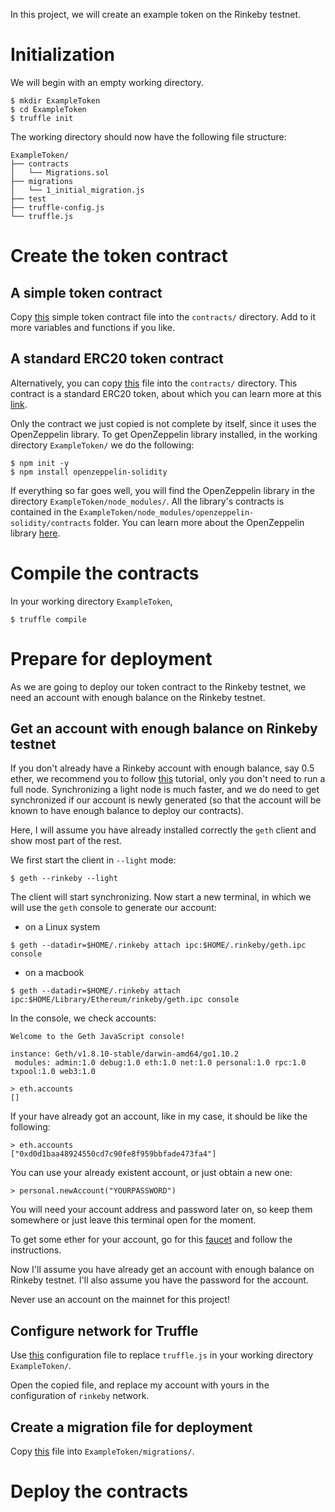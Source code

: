 
In this project, we will create an example token on the Rinkeby testnet.

# Initialization

We will begin with an empty working directory.

```
$ mkdir ExampleToken
$ cd ExampleToken
$ truffle init
```
The working directory should now have the following file structure:

```
ExampleToken/
├── contracts
│   └── Migrations.sol
├── migrations
│   └── 1_initial_migration.js
├── test
├── truffle-config.js
└── truffle.js
```

# Create the token contract

## A simple token contract

Copy [this](https://github.com/rszheng/truffle-exercises/blob/master/ExampleToken/contracts/ExTokenSimple.sol) simple token contract file into the ```contracts/``` directory. Add to it more variables and functions if you like.

## A standard ERC20 token contract

Alternatively, you can copy [this](https://github.com/rszheng/truffle-exercises/blob/master/ExampleToken/contracts/ExTokenStandard.sol) file into the ```contracts/``` directory. This contract is a standard ERC20 token, about which you can learn more at this [link](https://github.com/ethereum/EIPs/blob/master/EIPS/eip-20.md). 

Only the contract we just copied is not complete by itself, since it uses the OpenZeppelin library. To get OpenZeppelin library installed, in the working directory ```ExampleToken/``` we do the following:

```
$ npm init -y
$ npm install openzeppelin-solidity
```
If everything so far goes well, you will find the OpenZeppelin library in the directory ```ExampleToken/node_modules/```. All the library's contracts is contained in the `ExampleToken/node_modules/openzeppelin-solidity/contracts` folder. You can learn more about the OpenZeppelin library [here](https://github.com/OpenZeppelin/openzeppelin-solidity).


# Compile the contracts

In your working directory ```ExampleToken```,

```
$ truffle compile
```

# Prepare for deployment

As we are going to deploy our token contract to the Rinkeby testnet, we need an account with enough balance on the Rinkeby testnet.  

## Get an account with enough balance on Rinkeby testnet

If you don't already have a Rinkeby account with enough balance, say 0.5 ether, we recommend you to follow [this](https://gist.github.com/cryptogoth/10a98e8078cfd69f7ca892ddbdcf26bc) tutorial, only you don't need to run a full node. Synchronizing a light node is much faster, and we do need to get synchronized if our account is newly generated (so that the account will be known to have enough balance to deploy our contracts). 

Here, I will assume you have already installed correctly the ```geth``` client and show most part of the rest.

We first start the client in ```--light``` mode:

```
$ geth --rinkeby --light
```
The client will start synchronizing. Now start a new terminal, in which we will use the ```geth``` console to generate our account:

- on a Linux system
```
$ geth --datadir=$HOME/.rinkeby attach ipc:$HOME/.rinkeby/geth.ipc console
```
- on a macbook
```
$ geth --datadir=$HOME/.rinkeby attach ipc:$HOME/Library/Ethereum/rinkeby/geth.ipc console
```

In the console, we check accounts:

```
Welcome to the Geth JavaScript console!

instance: Geth/v1.8.10-stable/darwin-amd64/go1.10.2
 modules: admin:1.0 debug:1.0 eth:1.0 net:1.0 personal:1.0 rpc:1.0 txpool:1.0 web3:1.0

> eth.accounts
[]
```
If your have already got an account, like in my case, it should be like the following:
```
> eth.accounts
["0xd0d1baa48924550cd7c90fe8f959bbfade473fa4"]
```

You can use your already existent account, or just obtain a new one:

```
> personal.newAccount("YOURPASSWORD")
```
You will need your account address and password later on, so keep them somewhere or just leave this terminal open for the moment.

To get some ether for your account, go for this [faucet](https://www.rinkeby.io/#faucet) and follow the instructions.

Now I'll assume you have already get an account with enough balance on Rinkeby testnet. I'll also assume you have the password for the account. 

Never use an account on the mainnet for this project!


## Configure network for Truffle

Use [this](https://github.com/rszheng/truffle-exercises/blob/master/ExampleToken/truffle.js) configuration file to replace ```truffle.js``` in your working directory ```ExampleToken/```.

Open the copied file, and replace my account with yours in the configuration of ```rinkeby``` network.

## Create a migration file for deployment

Copy [this](https://github.com/rszheng/truffle-exercises/blob/master/ExampleToken/migrations/2_deploy_contracts.js) file into ```ExampleToken/migrations/```.

# Deploy the contracts















